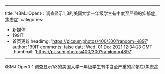 
---
title: '《BMJ Open》：调查显示1_3的美国大学一年级学生有中度至严重的抑郁症_焦虑症'
categories: 
 - 新媒体
 - 199IT
 - 首页更新
headimg: 'https://picsum.photos/400/300?random=4897'
author: 199IT
comments: false
date: Wed, 01 Dec 2021 12:34:23 GMT
thumbnail: 'https://picsum.photos/400/300?random=4897'
---

<div>   
《BMJ Open》：调查显示1/3的美国大学一年级学生有中度至严重的抑郁症/焦虑症  
</div>
            